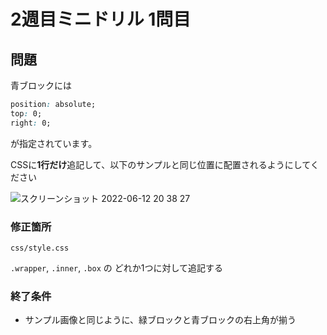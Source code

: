# 2週目ミニドリル 1問目

## 問題

青ブロックには
```css
position: absolute;
top: 0;
right: 0;
```
が指定されています。

CSSに**1行だけ**追記して、以下のサンプルと同じ位置に配置されるようにしてください

![スクリーンショット 2022-06-12 20 38 27](https://user-images.githubusercontent.com/47471778/173231413-3e24e13d-a418-4b72-904a-7c1fed999cf3.png)

### 修正箇所

`css/style.css`

`.wrapper`, `.inner`, `.box` の どれか1つに対して追記する

### 終了条件
- サンプル画像と同じように、緑ブロックと青ブロックの右上角が揃う
